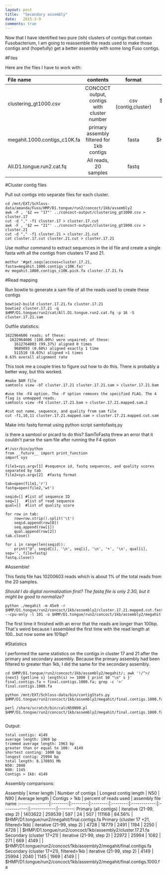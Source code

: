 ```yaml
---
layout: post
title:  "Secondary assembly"
date:   2015-3-9
comments: true
---
```


Now that I have identified two pure (ish) clusters of contigs that contain Fusobacterium, I am going to reassemble the reads used to make those contigs and (hopefully) get a better assembly with some long Fuso contigs. 

#Files

Here are the files I have to work with:

File name | contents | format | location
:---------------|:-------------------:|:--------:|--------:
clustering_gt1000.csv | CONCOCT output, contigs with cluster number | csv (contig,cluster) | $HMP/D1.tongue/run2/concoct/1kb/concoct-output
megahit.1000.contigs_c10K.fa | primary assembly filtered for 1kb contigs | fasta | $HMP/D1.tongue/run2/concoct/1kb/assembly2
All.D1.tongue.run2.cat.fq | All reads, 20 samples | fastq | $HMP/D1.tongue/run2/cat/


#Cluster contig files

Pull out contigs into separate files for each cluster.

~~~~
cd /mnt/EXT/Schloss-data/amanda/Fuso/HMP/D1.tongue/run2/concoct/1kb/assembly2
awk -F , '$2 == "17"' ../concoct-output/clustering_gt1000.csv > cluster.17 
cut -d "," -f1 cluster.17 > cluster.17.cut
awk -F , '$2 == "21"' ../concoct-output/clustering_gt1000.csv > cluster.21 
cut -d "," -f1 cluster.21 > cluster.21.cut
cat cluster.17.cut cluster.21.cut > cluster.17.21
~~~~

Use mothur command to extract sequences in the id file and create a single fasta with all the contigs from clusters 17 and 21. 

~~~~
mothur '#get.seqs(accnos=cluster.17.21, fasta=megahit.1000.contigs_c10K.fa)'
mv megahit.1000.contigs_c10K.pick.fa cluster.17.21.fa
~~~~

#Read mapping

Run bowtie to generate a sam file of all the reads used to create these contigs

~~~~
bowtie2-build cluster.17.21.fa cluster.17.21
bowtie2 cluster.17.21 -q $HMP/D1.tongue/run2/cat/All.D1.tongue.run2.cat.fq -p 16 -S cluster.17.21.sam 
~~~~

Outfile statistics:

~~~~
1622964606 reads; of these:
  1622964606 (100.00%) were unpaired; of these:
    1612764003 (99.37%) aligned 0 times
    9689093 (0.60%) aligned exactly 1 time
    511510 (0.03%) aligned >1 times
0.63% overall alignment rate
~~~~

This took me a couple tries to figure out how to do this. There is probably a better way, but this worked. 

~~~~
#make BAM file
samtools view -bT cluster.17.21 cluster.17.21.sam > cluster.17.21.bam

#use the -F4 option. The -F option removes the specified FLAG. The 4 flag is unmapped reads. 
samtools view -F4 cluster.17.21.bam > cluster.17.21.mapped.sam.2

#cut out name, sequence, and quality from sam file
cut -f1,10,11 cluster.17.21.mapped.sam > cluster.17.21.mapped.cut.sam
~~~~

Make into fastq format using python script samtofastq.py 

is there a samtool or picard to do this? SamToFastq threw an error that it couldn't parse the sam file after running the F4 option

~~~~
#!/usr/bin/python
from __future__ import print_function
import sys

file1=sys.argv[1] #sequence id, fastq sequences, and quality scores separated by tab
file2=sys.argv[2]  #fastq format

tab=open(file1,'r') 
fastq=open(file2,'wt')

seqid=[] #list of sequence ID
seq=[]   #list of read sequence
qual=[]  #list of quality score
	
for row in tab:
	row=row.strip().split('\t')
	seqid.append(row[0]) 
	seq.append(row[1])  
	qual.append(row[2])
tab.close()

for i in range(len(seqid)):
	print("@", seqid[i], '\n', seq[i], '\n', '+', '\n', qual[i], sep='', file=fastq)
fastq.close()
~~~~

#Assemble!

This fastq file has 10200603 reads which is about 1% of the total reads from the 20 samples. 

*Should I do digital normalization first? The fastq file is only 2.3G, but it might be good to normalize?*

~~~~
python ./megahit -m 45e9 -r $HMP/D1.tongue/run2/concoct/1kb/assembly2/cluster.17.21.mapped.cut.fastq --cpu-only -l 101 -o $HMP/D1.tongue/run2/concoct/1kb/assembly2/megahit
~~~~

The first time it finished with an error that the reads are longer than 100bp. That's weird because I assembled the first time with the read length at 100...but now some are 101bp? 

#Statistics

I performed the same statistics on the contigs in cluster 17 and 21 after the primary and secondary assembly. Because the primary assembly had been filtered to greater than 1kb, I did the same for the secondary assembly. 

~~~~
cd $HMP/D1.tongue/run2/concoct/1kb/assembly2/megahit/; awk '!/^>/ {next} {getline s} length(s) >= 1000 { print $0 "\n" s }' final.contigs.fa > final.contigs.1000.fa; grep -c '>' final.contigs.1000.fa 

python /mnt/EXT/Schloss-data/bin/contigStats.py $HMP/D1.tongue/run2/concoct/1kb/assembly2/megahit/final.contigs.1000.fa

perl /share/scratch/bin/calcN50N90.pl $HMP/D1.tongue/run2/concoct/1kb/assembly2/megahit/final.contigs.1000.fa


~~~~

Output:

~~~~
total contigs: 4149
average length: 1969 bp
trimmed average length: 1963 bp
greater than or equal to 100:  4149
shortest conting: 1000 bp
longest contig: 25994 bp
total length: 8.170891 Mb
N50: 2040
N90: 1145
Contigs > 1kb: 4149
~~~~


Assembly comparisons:

Assembly | kmer length | Number of contigs | Longest contig length | N50 | N90 | Average length | Contigs > 1kb | percent of reads used | assembly file name
:---------------|:--------:|:--------:|:--------:|:--------:|:------------:|:------------:|:------------:|--------:
Primary (all contigs) | iterative (21-99, step 2) | 1403622 | 259539 | 587 | 24 | 507 |  111168 | 84.56% | $HMP/D1.tongue/run2/megahit/final.contigs.fa
Primary (cluster 17 +21, filtered>1kb) | iterative (21-99, step 2) | 4728 | 18779 | 2491 | 1194 | 2250 |  4728 |  | $HMP/D1.tongue/run2/concoct/1kb/assembly2/cluster.17.21.fa
Secondary (cluster 17+21) | iterative (21-99, step 2) | 22972 | 25994 | 1082 | 271 | 669 |  4149 |  | $HMP/D1.tongue/run2/concoct/1kb/assembly2/megahit/final.contigs.fa
Secondary (cluster 17+21), filtered>1kb | iterative (21-99, step 2) | 4149 | 25994 | 2040 | 1145 | 1969 |  4149 |  | $HMP/D1.tongue/run2/concoct/1kb/assembly2/megahit/final.contigs.1000.fa







